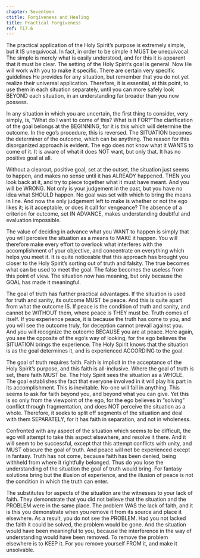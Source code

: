 ```yaml
---
chapter: Seventeen
ctitle: Forgiveness and Healing
title: Practical Forgiveness
ref: T17.6
---
```


The practical application of the Holy Spirit’s purpose is extremely
simple, but it IS unequivocal. In fact, in order to be simple it MUST be
unequivocal. The simple is merely what is easily understood, and for
this it is apparent that it must be clear. The setting of the Holy
Spirit’s goal is general. Now He will work with you to make it specific.
There are certain very specific guidelines He provides for any
situation, but remember that you do not yet realize their universal
application. Therefore, it is essential, at this point, to use them in
each situation separately, until you can more safely look BEYOND each
situation, in an understanding far broader than you now possess.

In any situation in which you are uncertain, the first thing to
consider, very simply, is, “What do I want to come of this? What is it
FOR?”The clarification of the goal belongs at the BEGINNING, for it is
this which will determine the outcome. In the ego’s procedure, this is
reversed. The SITUATION becomes the determiner of the outcome, which can
be anything. The reason for this disorganized approach is evident. The
ego does not know what it WANTS to come of it. It is aware of what it
does NOT want, but only that. It has no positive goal at all.

Without a clearcut, positive goal, set at the outset, the situation just
seems to happen, and makes no sense until it has ALREADY happened. THEN
you look back at it, and try to piece together what it must have meant.
And you will be WRONG. Not only is your judgement in the past, but you
have no idea what SHOULD happen. No goal was set with which to bring the
means in line. And now the only judgement left to make is whether or not
the ego likes it; is it acceptable, or does it call for vengeance? The
absence of a criterion for outcome, set IN ADVANCE, makes understanding
doubtful and evaluation impossible.

The value of deciding in advance what you WANT to happen is simply that
you will perceive the situation as a means to MAKE it happen. You will
therefore make every effort to overlook what interferes with the
accomplishment of your objective, and concentrate on everything which
helps you meet it. It is quite noticeable that this approach has brought
you closer to the Holy Spirit’s sorting out of truth and falsity. The
true becomes what can be used to meet the goal. The false becomes the
useless from this point
of view. The situation now has meaning, but only because the GOAL has
made it meaningful.

The goal of truth has further practical advantages. If the situation is
used for truth and sanity, its outcome MUST be peace. And this is quite
apart from what the outcome IS. If peace is the condition of truth and
sanity, and cannot be WITHOUT them, where peace is THEY must be. Truth
comes of itself. If you experience peace, it is because the truth has
come to you, and you will see the outcome truly, for deception cannot
prevail against you. And you will recognize the outcome BECAUSE you are
at peace. Here again, you see the opposite of the ego’s way of looking,
for the ego believes the SITUATION brings the experience. The Holy
Spirit knows that the situation is as the goal determines it, and is
experienced ACCORDING to the goal.

The goal of truth requires faith. Faith is implicit in the acceptance of
the Holy Spirit’s purpose, and this faith is all-inclusive. Where the
goal of truth is set, there faith MUST be. The Holy Spirit sees the
situation as a WHOLE. The goal establishes the fact that everyone
involved in it will play his part in its accomplishment. This is
inevitable. No-one will fail in anything. This seems to ask for faith
beyond you, and beyond what you can give. Yet this is so only from the
viewpoint of the ego, for the ego believes in “solving” conflict through
fragmentation, and does NOT perceive the situation as a whole.
Therefore, it seeks to split off segments of the situation and deal with
them SEPARATELY, for it has faith in separation, and not in wholeness.

Confronted with any aspect of the situation which seems to be difficult,
the ego will attempt to take this aspect elsewhere, and resolve it
there. And it will seem to be successful, except that this attempt
conflicts with unity, and MUST obscure the goal of truth. And peace will
not be experienced except in fantasy. Truth has not come, because faith
has been denied, being withheld from where it rightfully belonged. Thus
do you lose the understanding of the situation the goal of truth would
bring. For fantasy solutions bring but the illusion of experience, and
the illusion of peace is not the condition in which the truth can enter.

The substitutes for aspects of the situation are the witnesses to
your lack of faith. They demonstrate that you did not believe that the
situation and the PROBLEM were in the same place. The problem WAS the
lack of faith, and it is this you demonstrate when you remove it from
its source and place it elsewhere. As a result, you do not see the
PROBLEM. Had you not lacked the faith it could be solved, the problem
would be gone. And the situation would have been meaningful to you,
because the interference in the way of understanding would have been
removed. To remove the problem elsewhere is to KEEP it. For you remove
yourself FROM it, and make it unsolvable.

